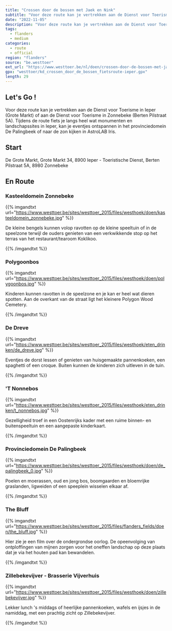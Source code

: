```yaml
---
title: "Crossen door de bossen met Jaek en Nink"
subtitle: "Voor deze route kan je vertrekken aan de Dienst voor Toerisme in Ieper (Grote Markt) of aan de Dienst voor Toerisme in Zonnebeke (Berten Pilstraat 5A)"
date: "2022-11-05"
description: "Voor deze route kan je vertrekken aan de Dienst voor Toerisme in Ieper (Grote Markt) of aan de Dienst voor Toerisme in Zonnebeke (Berten Pilstraat 5A)" 
tags:
  - flanders
  - medium
categories: 
  - route
  - official
region: "flanders"
source: "be.westtoer"
ext_url: "https://www.westtoer.be/nl/doen/crossen-door-de-bossen-met-jaek-en-nink"
gpx: "westtoer/kd_crossen_door_de_bossen_fietsroute-ieper.gpx"
length: 29
---
```


## Let's Go !

Voor deze route kan je vertrekken aan de Dienst voor Toerisme in Ieper (Grote Markt) of aan de Dienst voor Toerisme in Zonnebeke (Berten Pilstraat 5A). Tijdens de route fiets je langs heel wat monumenten en landschapssites in Ieper, kan je eventjes ontspannen in het provinciedomein De Palingbeek of naar de zon kijken in AstroLAB Iris.

## Start 

De Grote Markt, Grote Markt 34, 8900 Ieper - Toeristische Dienst, Berten Pilstraat 5A, 8980 Zonnebeke 

## En Route

### Kasteeldomein Zonnebeke

{{% imgandtxt url="https://www.westtoer.be/sites/westtoer_2015/files/westhoek/doen/kasteeldomein_zonnebeke.jpg" %}}

De kleine bengels kunnen volop ravotten op de kleine speeltuin of in de speelzone terwijl de ouders genieten van een verkwikkende stop op het terras van het restaurant/tearoom Koklikoo.

{{% /imgandtxt %}}

### Polygoonbos

{{% imgandtxt url="https://www.westtoer.be/sites/westtoer_2015/files/westhoek/doen/polygoonbos.jpg" %}}

Kinderen kunnen ravotten in de speelzone en je kan er heel wat dieren spotten. Aan de overkant van de straat ligt het kleinere Polygon Wood Cemetery.

{{% /imgandtxt %}}

### De Dreve

{{% imgandtxt url="https://www.westtoer.be/sites/westtoer_2015/files/westhoek/eten_drinken/de_dreve.jpg" %}}

Eventjes de dorst lessen of genieten van huisgemaakte pannenkoeken, een spaghetti of een croque. Buiten kunnen de kinderen zich uitleven in de tuin.

{{% /imgandtxt %}}

### 'T Nonnebos

{{% imgandtxt url="https://www.westtoer.be/sites/westtoer_2015/files/westhoek/eten_drinken/t_nonnebos.jpg" %}}

Gezelligheid troef in een Oostenrijks kader met een ruime binnen- en buitenspeeltuin en een aangepaste kinderkaart.

{{% /imgandtxt %}}

### Provinciedomein De Palingbeek

{{% imgandtxt url="https://www.westtoer.be/sites/westtoer_2015/files/westhoek/doen/de_palingbeek_0.jpg" %}}

Poelen en moerassen, oud en jong bos, boomgaarden en bloemrijke graslanden, ligweiden of een speeplein wisselen elkaar af.

{{% /imgandtxt %}}

### The Bluff

{{% imgandtxt url="https://www.westtoer.be/sites/westtoer_2015/files/flanders_fields/doen/the_bluff.jpg" %}}

Hier zie je een film over de ondergrondse oorlog. De opeenvolging van ontploffingen van mijnen zorgen voor het oneffen landschap op deze plaats dat je via het houten pad kan bewandelen.

{{% /imgandtxt %}}

### Zillebekevijver - Brasserie Vijverhuis

{{% imgandtxt url="https://www.westtoer.be/sites/westtoer_2015/files/westhoek/doen/zillebekevijver.jpg" %}}

Lekker lunch 's middags of heerlijke pannenkoeken, wafels en ijsjes in de namiddag, met een prachtig zicht op Zillebekevijver.

{{% /imgandtxt %}}
